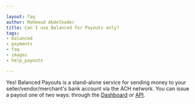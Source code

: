 ```yaml
---

layout: faq
author: Mahmoud Abdelkader
title: Can I use Balanced for Payouts only? 
tags:
- balanced
- payments
- faq
- images
- help_payouts

---
```


Yes! Balanced Payouts is a stand-alone service for sending money to your seller/vendor/merchant's bank account via the ACH network. You can issue a payout one of two ways: through the [Dashboard](https://www.balancedpayments.com/marketplaces/start) or [API](https://www.balancedpayments.com/docs/overview?language=bash#balanced-payouts
).
